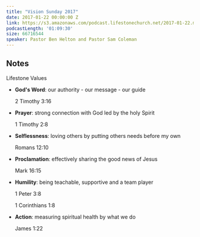 ```yaml
---
title: "Vision Sunday 2017"
date: 2017-01-22 00:00:00 Z
link: https://s3.amazonaws.com/podcast.lifestonechurch.net/2017-01-22.mp3
podcastLength: '01:09:30'
size: 66716544
speaker: Pastor Ben Helton and Pastor Sam Coleman
---
```


## Notes

Lifestone Values

- **God's Word**: our authority - our message - our guide

	2 Timothy 3:16

- **Prayer**: strong connection with God led by the holy Spirit

	1 Timothy 2:8

- **Selflessness**: loving others by putting others needs before my own

	Romans 12:10

- **Proclamation**: effectively sharing the good news of Jesus

	Mark 16:15

- **Humility**: being teachable, supportive and a team player

	1 Peter 3:8

   1 Corinthians 1:8

- **Action**: measuring spiritual health by what we do

	James 1:22
